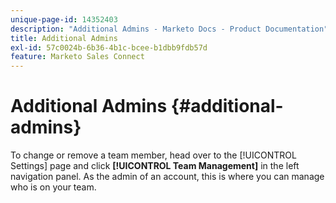 ```yaml
---
unique-page-id: 14352403
description: "Additional Admins - Marketo Docs - Product Documentation"
title: Additional Admins
exl-id: 57c0024b-6b36-4b1c-bcee-b1dbb9fdb57d
feature: Marketo Sales Connect
---
```

# Additional Admins {#additional-admins}

To change or remove a team member, head over to the [!UICONTROL Settings] page and click **[!UICONTROL Team Management]** in the left navigation panel.
As the admin of an account, this is where you can manage who is on your team.
